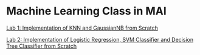 # Machine Learning Class in MAI

[Lab 1: Implementation of KNN and GaussianNB from Scratch](https://github.com/vladiq/MAI-ML-class/blob/main/lab_1/ML_lab_1.ipynb)

[Lab 2: Implementation of Logistic Regression, SVM Classifier and Decision Tree Classifier from Scratch](https://github.com/vladiq/MAI-ML-class/blob/main/lab_2/lab_2.ipynb)
